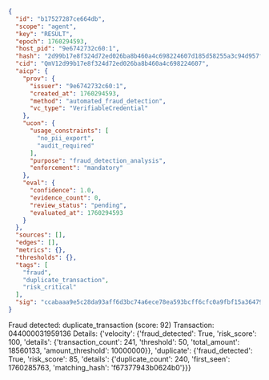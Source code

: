 ```json
{
  "id": "b17527287ce664db",
  "scope": "agent",
  "key": "RESULT",
  "epoch": 1760294593,
  "host_pid": "9e6742732c60:1",
  "hash": "2d99b17e8f324d72ed026ba8b460a4c698224607d185d58255a3c94d957f3ff6",
  "cid": "QmV12d99b17e8f324d72ed026ba8b460a4c698224607",
  "aicp": {
    "prov": {
      "issuer": "9e6742732c60:1",
      "created_at": 1760294593,
      "method": "automated_fraud_detection",
      "vc_type": "VerifiableCredential"
    },
    "ucon": {
      "usage_constraints": [
        "no_pii_export",
        "audit_required"
      ],
      "purpose": "fraud_detection_analysis",
      "enforcement": "mandatory"
    },
    "eval": {
      "confidence": 1.0,
      "evidence_count": 0,
      "review_status": "pending",
      "evaluated_at": 1760294593
    }
  },
  "sources": [],
  "edges": [],
  "metrics": {},
  "thresholds": {},
  "tags": [
    "fraud",
    "duplicate_transaction",
    "risk_critical"
  ],
  "sig": "ccabaaa9e5c28da93aff6d3bc74a6ece78ea593bcff6cfc0a9fbf15a3647944e"
}
```

Fraud detected: duplicate_transaction (score: 92)
Transaction: 044000031959136
Details: {'velocity': {'fraud_detected': True, 'risk_score': 100, 'details': {'transaction_count': 241, 'threshold': 50, 'total_amount': 18560133, 'amount_threshold': 10000000}}, 'duplicate': {'fraud_detected': True, 'risk_score': 85, 'details': {'duplicate_count': 240, 'first_seen': 1760285763, 'matching_hash': 'f67377943b0624b0'}}}